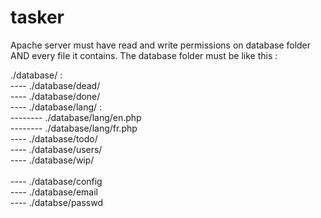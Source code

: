 # tasker

<p>Apache server must have read and write permissions on database folder AND every file it contains.
The database folder must be like this :</p>

<p>./database/ :<br/>
---- ./database/dead/<br/>
---- ./database/done/<br/>
---- ./database/lang/ :<br/>
-------- ./database/lang/en.php<br/>
-------- ./database/lang/fr.php<br/>
---- ./database/todo/<br/>
---- ./database/users/<br/>
---- ./database/wip/<br/>
<br/>
---- ./database/config<br/>
---- ./database/email<br/>
---- ./databse/passwd</p><br/>

